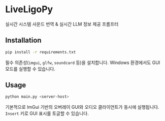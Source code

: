 # LiveLigoPy
실시간 시스템 사운드 번역 & 실시간 LLM 정보 제공 프롬프터

## Installation

```bash
pip install -r requirements.txt
```

필수 의존성(`imgui`, `glfw`, `soundcard` 등)을 설치합니다. Windows 환경에서도 GUI 모드를 실행할 수 있습니다.

## Usage

```bash
python main.py <server-host>
```

기본적으로 ImGui 기반의 오버레이 GUI와 오디오 클라이언트가 동시에 실행됩니다.
`Insert` 키로 GUI 표시를 토글할 수 있습니다.
